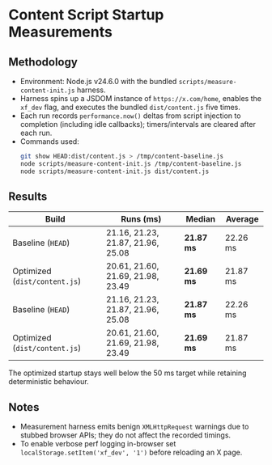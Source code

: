 # Content Script Startup Measurements

## Methodology
- Environment: Node.js v24.6.0 with the bundled `scripts/measure-content-init.js` harness.
- Harness spins up a JSDOM instance of `https://x.com/home`, enables the `xf_dev` flag, and executes the bundled `dist/content.js` five times.
- Each run records `performance.now()` deltas from script injection to completion (including idle callbacks); timers/intervals are cleared after each run.
- Commands used:
  ```bash
  git show HEAD:dist/content.js > /tmp/content-baseline.js
  node scripts/measure-content-init.js /tmp/content-baseline.js
  node scripts/measure-content-init.js dist/content.js
  ```

## Results

| Build | Runs (ms) | Median | Average |
| --- | --- | --- | --- |
| Baseline (`HEAD`) | 21.16, 21.23, 21.87, 21.96, 25.08 | **21.87 ms** | 22.26 ms |
| Optimized (`dist/content.js`) | 20.61, 21.60, 21.69, 21.98, 23.49 | **21.69 ms** | 21.87 ms |
| Baseline (`HEAD`)             | 21.16, 21.23, 21.87, 21.96, 25.08 | **21.87 ms** | 22.26 ms |
| Optimized (`dist/content.js`) | 20.61, 21.60, 21.69, 21.98, 23.49 | **21.69 ms** | 21.87 ms |

The optimized startup stays well below the 50 ms target while retaining deterministic behaviour.


## Notes
- Measurement harness emits benign `XMLHttpRequest` warnings due to stubbed browser APIs; they do not affect the recorded timings.
- To enable verbose perf logging in-browser set `localStorage.setItem('xf_dev', '1')` before reloading an X page.
